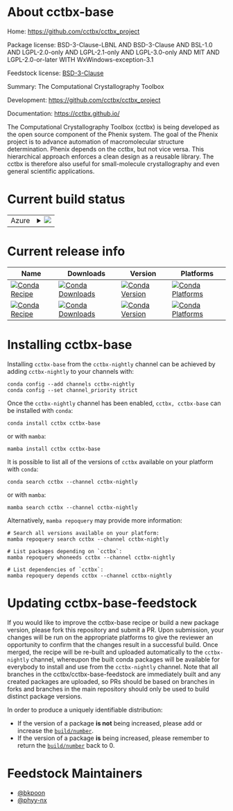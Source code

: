 About cctbx-base
================

Home: https://github.com/cctbx/cctbx_project

Package license: BSD-3-Clause-LBNL AND BSD-3-Clause AND BSL-1.0 AND LGPL-2.0-only AND LGPL-2.1-only AND LGPL-3.0-only AND MIT AND LGPL-2.0-or-later WITH WxWindows-exception-3.1

Feedstock license: [BSD-3-Clause](https://github.com/cctbx/nightly-feedstock/blob/main/LICENSE.txt)

Summary: The Computational Crystallography Toolbox

Development: https://github.com/cctbx/cctbx_project

Documentation: https://cctbx.github.io/

The Computational Crystallography Toolbox (cctbx) is being developed
as the open source component of the Phenix system. The goal of the
Phenix project is to advance automation of macromolecular structure
determination. Phenix depends on the cctbx, but not vice versa. This
hierarchical approach enforces a clean design as a reusable library.
The cctbx is therefore also useful for small-molecule crystallography
and even general scientific applications.


Current build status
====================


<table>
    
  <tr>
    <td>Azure</td>
    <td>
      <details>
        <summary>
          <a href="https://dev.azure.com/cctbx-release/feedstock-builds/_build/latest?definitionId=11&branchName=main">
            <img src="https://dev.azure.com/cctbx-release/feedstock-builds/_apis/build/status/nightly-feedstock?branchName=main">
          </a>
        </summary>
        <table>
          <thead><tr><th>Variant</th><th>Status</th></tr></thead>
          <tbody><tr>
              <td>linux_64_numpy1.20python3.7.____cpython</td>
              <td>
                <a href="https://dev.azure.com/cctbx-release/feedstock-builds/_build/latest?definitionId=11&branchName=main">
                  <img src="https://dev.azure.com/cctbx-release/feedstock-builds/_apis/build/status/nightly-feedstock?branchName=main&jobName=linux&configuration=linux%20linux_64_numpy1.20python3.7.____cpython" alt="variant">
                </a>
              </td>
            </tr><tr>
              <td>linux_64_numpy1.20python3.8.____cpython</td>
              <td>
                <a href="https://dev.azure.com/cctbx-release/feedstock-builds/_build/latest?definitionId=11&branchName=main">
                  <img src="https://dev.azure.com/cctbx-release/feedstock-builds/_apis/build/status/nightly-feedstock?branchName=main&jobName=linux&configuration=linux%20linux_64_numpy1.20python3.8.____cpython" alt="variant">
                </a>
              </td>
            </tr><tr>
              <td>linux_64_numpy1.20python3.9.____cpython</td>
              <td>
                <a href="https://dev.azure.com/cctbx-release/feedstock-builds/_build/latest?definitionId=11&branchName=main">
                  <img src="https://dev.azure.com/cctbx-release/feedstock-builds/_apis/build/status/nightly-feedstock?branchName=main&jobName=linux&configuration=linux%20linux_64_numpy1.20python3.9.____cpython" alt="variant">
                </a>
              </td>
            </tr><tr>
              <td>linux_64_numpy1.21python3.10.____cpython</td>
              <td>
                <a href="https://dev.azure.com/cctbx-release/feedstock-builds/_build/latest?definitionId=11&branchName=main">
                  <img src="https://dev.azure.com/cctbx-release/feedstock-builds/_apis/build/status/nightly-feedstock?branchName=main&jobName=linux&configuration=linux%20linux_64_numpy1.21python3.10.____cpython" alt="variant">
                </a>
              </td>
            </tr><tr>
              <td>osx_64_numpy1.20python3.7.____cpython</td>
              <td>
                <a href="https://dev.azure.com/cctbx-release/feedstock-builds/_build/latest?definitionId=11&branchName=main">
                  <img src="https://dev.azure.com/cctbx-release/feedstock-builds/_apis/build/status/nightly-feedstock?branchName=main&jobName=osx&configuration=osx%20osx_64_numpy1.20python3.7.____cpython" alt="variant">
                </a>
              </td>
            </tr><tr>
              <td>osx_64_numpy1.20python3.8.____cpython</td>
              <td>
                <a href="https://dev.azure.com/cctbx-release/feedstock-builds/_build/latest?definitionId=11&branchName=main">
                  <img src="https://dev.azure.com/cctbx-release/feedstock-builds/_apis/build/status/nightly-feedstock?branchName=main&jobName=osx&configuration=osx%20osx_64_numpy1.20python3.8.____cpython" alt="variant">
                </a>
              </td>
            </tr><tr>
              <td>osx_64_numpy1.20python3.9.____cpython</td>
              <td>
                <a href="https://dev.azure.com/cctbx-release/feedstock-builds/_build/latest?definitionId=11&branchName=main">
                  <img src="https://dev.azure.com/cctbx-release/feedstock-builds/_apis/build/status/nightly-feedstock?branchName=main&jobName=osx&configuration=osx%20osx_64_numpy1.20python3.9.____cpython" alt="variant">
                </a>
              </td>
            </tr><tr>
              <td>osx_64_numpy1.21python3.10.____cpython</td>
              <td>
                <a href="https://dev.azure.com/cctbx-release/feedstock-builds/_build/latest?definitionId=11&branchName=main">
                  <img src="https://dev.azure.com/cctbx-release/feedstock-builds/_apis/build/status/nightly-feedstock?branchName=main&jobName=osx&configuration=osx%20osx_64_numpy1.21python3.10.____cpython" alt="variant">
                </a>
              </td>
            </tr><tr>
              <td>osx_arm64_numpy1.20python3.8.____cpython</td>
              <td>
                <a href="https://dev.azure.com/cctbx-release/feedstock-builds/_build/latest?definitionId=11&branchName=main">
                  <img src="https://dev.azure.com/cctbx-release/feedstock-builds/_apis/build/status/nightly-feedstock?branchName=main&jobName=osx&configuration=osx%20osx_arm64_numpy1.20python3.8.____cpython" alt="variant">
                </a>
              </td>
            </tr><tr>
              <td>osx_arm64_numpy1.20python3.9.____cpython</td>
              <td>
                <a href="https://dev.azure.com/cctbx-release/feedstock-builds/_build/latest?definitionId=11&branchName=main">
                  <img src="https://dev.azure.com/cctbx-release/feedstock-builds/_apis/build/status/nightly-feedstock?branchName=main&jobName=osx&configuration=osx%20osx_arm64_numpy1.20python3.9.____cpython" alt="variant">
                </a>
              </td>
            </tr><tr>
              <td>osx_arm64_numpy1.21python3.10.____cpython</td>
              <td>
                <a href="https://dev.azure.com/cctbx-release/feedstock-builds/_build/latest?definitionId=11&branchName=main">
                  <img src="https://dev.azure.com/cctbx-release/feedstock-builds/_apis/build/status/nightly-feedstock?branchName=main&jobName=osx&configuration=osx%20osx_arm64_numpy1.21python3.10.____cpython" alt="variant">
                </a>
              </td>
            </tr><tr>
              <td>win_64_numpy1.20python3.7.____cpython</td>
              <td>
                <a href="https://dev.azure.com/cctbx-release/feedstock-builds/_build/latest?definitionId=11&branchName=main">
                  <img src="https://dev.azure.com/cctbx-release/feedstock-builds/_apis/build/status/nightly-feedstock?branchName=main&jobName=win&configuration=win%20win_64_numpy1.20python3.7.____cpython" alt="variant">
                </a>
              </td>
            </tr><tr>
              <td>win_64_numpy1.20python3.8.____cpython</td>
              <td>
                <a href="https://dev.azure.com/cctbx-release/feedstock-builds/_build/latest?definitionId=11&branchName=main">
                  <img src="https://dev.azure.com/cctbx-release/feedstock-builds/_apis/build/status/nightly-feedstock?branchName=main&jobName=win&configuration=win%20win_64_numpy1.20python3.8.____cpython" alt="variant">
                </a>
              </td>
            </tr><tr>
              <td>win_64_numpy1.20python3.9.____cpython</td>
              <td>
                <a href="https://dev.azure.com/cctbx-release/feedstock-builds/_build/latest?definitionId=11&branchName=main">
                  <img src="https://dev.azure.com/cctbx-release/feedstock-builds/_apis/build/status/nightly-feedstock?branchName=main&jobName=win&configuration=win%20win_64_numpy1.20python3.9.____cpython" alt="variant">
                </a>
              </td>
            </tr><tr>
              <td>win_64_numpy1.21python3.10.____cpython</td>
              <td>
                <a href="https://dev.azure.com/cctbx-release/feedstock-builds/_build/latest?definitionId=11&branchName=main">
                  <img src="https://dev.azure.com/cctbx-release/feedstock-builds/_apis/build/status/nightly-feedstock?branchName=main&jobName=win&configuration=win%20win_64_numpy1.21python3.10.____cpython" alt="variant">
                </a>
              </td>
            </tr>
          </tbody>
        </table>
      </details>
    </td>
  </tr>
</table>

Current release info
====================

| Name | Downloads | Version | Platforms |
| --- | --- | --- | --- |
| [![Conda Recipe](https://img.shields.io/badge/recipe-cctbx-green.svg)](https://anaconda.org/cctbx-nightly/cctbx) | [![Conda Downloads](https://img.shields.io/conda/dn/cctbx-nightly/cctbx.svg)](https://anaconda.org/cctbx-nightly/cctbx) | [![Conda Version](https://img.shields.io/conda/vn/cctbx-nightly/cctbx.svg)](https://anaconda.org/cctbx-nightly/cctbx) | [![Conda Platforms](https://img.shields.io/conda/pn/cctbx-nightly/cctbx.svg)](https://anaconda.org/cctbx-nightly/cctbx) |
| [![Conda Recipe](https://img.shields.io/badge/recipe-cctbx--base-green.svg)](https://anaconda.org/cctbx-nightly/cctbx-base) | [![Conda Downloads](https://img.shields.io/conda/dn/cctbx-nightly/cctbx-base.svg)](https://anaconda.org/cctbx-nightly/cctbx-base) | [![Conda Version](https://img.shields.io/conda/vn/cctbx-nightly/cctbx-base.svg)](https://anaconda.org/cctbx-nightly/cctbx-base) | [![Conda Platforms](https://img.shields.io/conda/pn/cctbx-nightly/cctbx-base.svg)](https://anaconda.org/cctbx-nightly/cctbx-base) |

Installing cctbx-base
=====================

Installing `cctbx-base` from the `cctbx-nightly` channel can be achieved by adding `cctbx-nightly` to your channels with:

```
conda config --add channels cctbx-nightly
conda config --set channel_priority strict
```

Once the `cctbx-nightly` channel has been enabled, `cctbx, cctbx-base` can be installed with `conda`:

```
conda install cctbx cctbx-base
```

or with `mamba`:

```
mamba install cctbx cctbx-base
```

It is possible to list all of the versions of `cctbx` available on your platform with `conda`:

```
conda search cctbx --channel cctbx-nightly
```

or with `mamba`:

```
mamba search cctbx --channel cctbx-nightly
```

Alternatively, `mamba repoquery` may provide more information:

```
# Search all versions available on your platform:
mamba repoquery search cctbx --channel cctbx-nightly

# List packages depending on `cctbx`:
mamba repoquery whoneeds cctbx --channel cctbx-nightly

# List dependencies of `cctbx`:
mamba repoquery depends cctbx --channel cctbx-nightly
```




Updating cctbx-base-feedstock
=============================

If you would like to improve the cctbx-base recipe or build a new
package version, please fork this repository and submit a PR. Upon submission,
your changes will be run on the appropriate platforms to give the reviewer an
opportunity to confirm that the changes result in a successful build. Once
merged, the recipe will be re-built and uploaded automatically to the
`cctbx-nightly` channel, whereupon the built conda packages will be available for
everybody to install and use from the `cctbx-nightly` channel.
Note that all branches in the cctbx/cctbx-base-feedstock are
immediately built and any created packages are uploaded, so PRs should be based
on branches in forks and branches in the main repository should only be used to
build distinct package versions.

In order to produce a uniquely identifiable distribution:
 * If the version of a package **is not** being increased, please add or increase
   the [``build/number``](https://docs.conda.io/projects/conda-build/en/latest/resources/define-metadata.html#build-number-and-string).
 * If the version of a package **is** being increased, please remember to return
   the [``build/number``](https://docs.conda.io/projects/conda-build/en/latest/resources/define-metadata.html#build-number-and-string)
   back to 0.

Feedstock Maintainers
=====================

* [@bkpoon](https://github.com/bkpoon/)
* [@phyy-nx](https://github.com/phyy-nx/)

